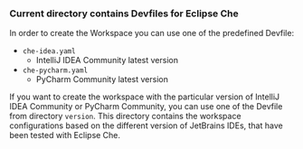 ### Current directory contains Devfiles for Eclipse Che

In order to create the Workspace you can use one of the predefined Devfile:

- `che-idea.yaml`
  - IntelliJ IDEA Community latest version
- `che-pycharm.yaml`
  - PyCharm Community latest version

If you want to create the workspace with the particular version of IntelliJ IDEA Community or PyCharm Community, you can use one of the Devfile from directory `version`. This directory contains the workspace configurations based on the different version of JetBrains IDEs, that have been tested with Eclipse Che.